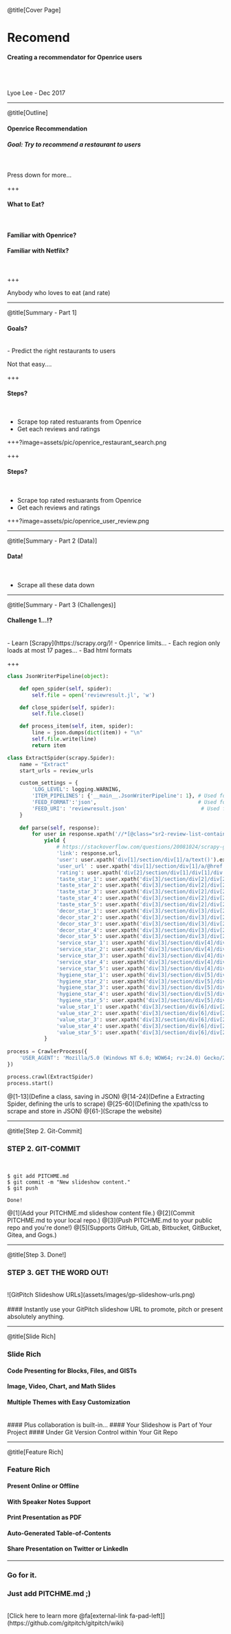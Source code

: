 @title[Cover Page]

# Reco<span class="gold">mend</span>

#### Creating a recommendator for Openrice users
<br>
<br>

<span class="byline">Lyoe Lee - Dec 2017</span>

---

@title[Outline]

#### Openrice <span class="gold">Recommendation</span> 
##### Goal: Try to recommend a restaurant to users

<br>

<span class="aside">Press down for more...</span>

+++

#### What to <span class="gray">Eat?</span>

<br>

#### Familiar with <span class="gold">Openrice?</span>
#### Familiar with <span class="gold">Netfilx?</span>

<br>

+++

Anybody who loves to <span class="gold">eat</span> (and <span class="gold">rate</span>)

---

@title[Summary - Part 1]

#### Goals?

<br>
- Predict the right restaurants to users

<br>

<span class="aside">Not that easy....</span>


+++

#### Steps?

<br>

- Scrape top rated restuarants from Openrice
- <span class="darkgray"> Get each reviews and ratings</span>

+++?image=assets/pic/openrice_restaurant_search.png

<!-- ![Image-Absolute](assets/pic/openrice_restaurant_search.png) -->

+++

#### Steps?

<br>

- <span class="darkgray"> Scrape top rated restuarants from Openrice</span>
- Get each reviews and ratings

+++?image=assets/pic/openrice_user_review.png

---
@title[Summary - Part 2 (Data)]

#### Data!
<br>

- Scrape all these data down

---

@title[Summary - Part 3 (Challenges)]

#### Challenge 1...!?
<br>
- Learn [Scrapy](https://scrapy.org/)!
- <span class="darkgray"> Openrice limits... </span>
	-<span class="darkgray">  Each region only loads at most 17 pages...</span>
- <span class="darkgray"> Bad html formats </span>

+++

```python
class JsonWriterPipeline(object):

    def open_spider(self, spider):
        self.file = open('reviewresult.jl', 'w')

    def close_spider(self, spider):
        self.file.close()

    def process_item(self, item, spider):
        line = json.dumps(dict(item)) + "\n"
        self.file.write(line)
        return item

class ExtractSpider(scrapy.Spider):
    name = "Extract"
    start_urls = review_urls

    custom_settings = {
        'LOG_LEVEL': logging.WARNING,
        'ITEM_PIPELINES': {'__main__.JsonWriterPipeline': 1}, # Used for pipeline 1
        'FEED_FORMAT':'json',                                 # Used for pipeline 2
        'FEED_URI': 'reviewresult.json'                        # Used for pipeline 2
    }
    
    def parse(self, response):
        for user in response.xpath('//*[@class="sr2-review-list-container full clearfix js-sr2-review-list-container"]'):
            yield {
                # https://stackoverflow.com/questions/20081024/scrapy-get-request-url-in-parse
                'link': response.url,
                'user': user.xpath('div[1]/section/div[1]/a/text()').extract(),
                'user_url' : user.xpath('div[1]/section/div[1]/a/@href').extract(),
                'rating': user.xpath('div[2]/section/div[1]/div[1]/div').extract(),
                'taste_star_1': user.xpath('div[3]/section/div[2]/div[2]/span[1]').extract(),
                'taste_star_2': user.xpath('div[3]/section/div[2]/div[2]/span[2]').extract(),
                'taste_star_3': user.xpath('div[3]/section/div[2]/div[2]/span[3]').extract(),
                'taste_star_4': user.xpath('div[3]/section/div[2]/div[2]/span[4]').extract(),
                'taste_star_5': user.xpath('div[3]/section/div[2]/div[2]/span[5]').extract(),
                'decor_star_1': user.xpath('div[3]/section/div[3]/div[2]/span[1]').extract(),               
                'decor_star_2': user.xpath('div[3]/section/div[3]/div[2]/span[2]').extract(),              
                'decor_star_3': user.xpath('div[3]/section/div[3]/div[2]/span[3]').extract(),               
                'decor_star_4': user.xpath('div[3]/section/div[3]/div[2]/span[4]').extract(),                
                'decor_star_5': user.xpath('div[3]/section/div[3]/div[2]/span[5]').extract(),                
                'service_star_1': user.xpath('div[3]/section/div[4]/div[2]/span[1]').extract(),                                
                'service_star_2': user.xpath('div[3]/section/div[4]/div[2]/span[2]').extract(),                                
                'service_star_3': user.xpath('div[3]/section/div[4]/div[2]/span[3]').extract(),                                
                'service_star_4': user.xpath('div[3]/section/div[4]/div[2]/span[4]').extract(),                                
                'service_star_5': user.xpath('div[3]/section/div[4]/div[2]/span[5]').extract(),                                                
                'hygiene_star_1': user.xpath('div[3]/section/div[5]/div[2]/span[1]').extract(),                                                
                'hygiene_star_2': user.xpath('div[3]/section/div[5]/div[2]/span[2]').extract(),                                                
                'hygiene_star_3': user.xpath('div[3]/section/div[5]/div[2]/span[3]').extract(),                                                
                'hygiene_star_4': user.xpath('div[3]/section/div[5]/div[2]/span[4]').extract(),                                                
                'hygiene_star_5': user.xpath('div[3]/section/div[5]/div[2]/span[5]').extract(),                                                
                'value_star_1': user.xpath('div[3]/section/div[6]/div[2]/span[1]').extract(),                                                                
                'value_star_2': user.xpath('div[3]/section/div[6]/div[2]/span[2]').extract(),                                                                
                'value_star_3': user.xpath('div[3]/section/div[6]/div[2]/span[3]').extract(),                                                                
                'value_star_4': user.xpath('div[3]/section/div[6]/div[2]/span[4]').extract(),                                                                
                'value_star_5': user.xpath('div[3]/section/div[6]/div[2]/span[5]').extract(),
            }
            
process = CrawlerProcess({
    'USER_AGENT': 'Mozilla/5.0 (Windows NT 6.0; WOW64; rv:24.0) Gecko/20100101 Firefox/24.0'
})

process.crawl(ExtractSpider)
process.start()

```
@[1-13](Define a class, saving in JSON)
@[14-24](Define a Extracting Spider, defining the urls to scrape)
@[25-60](Defining the xpath/css to scrape and store in JSON)
@[61-](Scrape the website)

---

@title[Step 2. Git-Commit]

### <span class="gold">STEP 2. GIT-COMMIT</span>
<br>

```shell
$ git add PITCHME.md
$ git commit -m "New slideshow content."
$ git push

Done!
```

@[1](Add your PITCHME.md slideshow content file.)
@[2](Commit PITCHME.md to your local repo.)
@[3](Push PITCHME.md to your public repo and you're done!)
@[5](Supports GitHub, GitLab, Bitbucket, GitBucket, Gitea, and Gogs.)

---

@title[Step 3. Done!]

### <span class="gold">STEP 3. GET THE WORD OUT!</span>
<br>
![GitPitch Slideshow URLs](assets/images/gp-slideshow-urls.png)
<br>
<br>
#### Instantly use your GitPitch slideshow URL to promote, pitch or present absolutely anything.

---

@title[Slide Rich]

### <span class="gold">Slide Rich</span>

#### Code Presenting for Blocks, Files, and GISTs
#### Image, Video, Chart, and Math Slides
#### Multiple Themes with Easy Customization
<br>
#### <span class="gold">Plus collaboration is built-in...</span>
#### Your Slideshow is Part of Your Project
#### Under Git Version Control within Your Git Repo

---

@title[Feature Rich]

### <span class="gold">Feature Rich</span>

#### Present Online or Offline
#### With Speaker Notes Support
#### Print Presentation as PDF
#### Auto-Generated Table-of-Contents
#### Share Presentation on Twitter or LinkedIn

---

### Go for it.
### Just add <span class="gold">PITCHME.md</span> ;)
<br>
[Click here to learn more @fa[external-link fa-pad-left]](https://github.com/gitpitch/gitpitch/wiki)